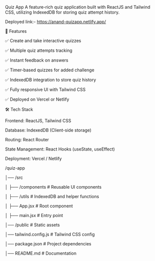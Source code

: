 Quiz App
A feature-rich quiz application built with ReactJS and Tailwind CSS, utilizing IndexedDB for storing quiz attempt history.

 Deployed link:- https://anand-quizapp.netlify.app/

🚀 Features 

✅ Create and take interactive quizzes

✅ Multiple quiz attempts tracking

✅ Instant feedback on answers

✅ Timer-based quizzes for added challenge

✅ IndexedDB integration to store quiz history

✅ Fully responsive UI with Tailwind CSS

✅ Deployed on Vercel or Netlify


🛠️ Tech Stack

Frontend: ReactJS, Tailwind CSS

Database: IndexedDB (Client-side storage)

Routing: React Router

State Management: React Hooks (useState, useEffect)

Deployment: Vercel / Netlify


/quiz-app

│── /src

│   ├── /components         # Reusable UI components

│   ├── /utils                    # IndexedDB and helper functions

│   ├── App.jsx                   # Root component

│   ├── main.jsx                  # Entry point

│── /public                  # Static assets

│── tailwind.config.js              # Tailwind CSS config

│── package.json                  # Project dependencies

│── README.md                     # Documentation
